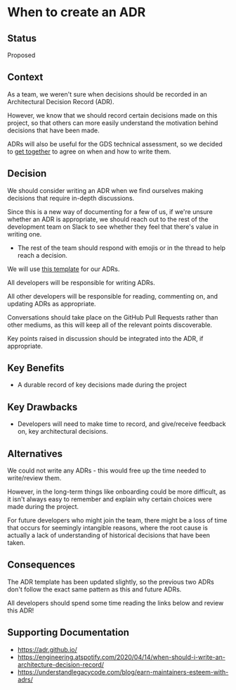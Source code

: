# When to create an ADR

## Status

Proposed

## Context

As a team, we weren't sure when decisions should be recorded in an Architectural Decision Record (ADR). 

However, we know that we should record certain decisions made on this project, so that others can more easily understand the motivation behind decisions that have been made.

ADRs will also be useful for the GDS technical assessment, so we decided to [get together](https://miro.com/app/board/o9J_lZuM9qs=/?moveToWidget=3074457354907364156&cot=14) to agree on when and how to write them.  

## Decision

We should consider writing an ADR when we find ourselves making decisions that require in-depth discussions.

Since this is a new way of documenting for a few of us, if we're unsure whether an ADR is appropriate, we should reach out to the rest of the development team on Slack to see whether they feel that there's value in writing one.
- The rest of the team should respond with emojis or in the thread to help reach a decision.

We will use [this template](docs/adr/0000-2021-01-28-adr-template.md) for our ADRs.

All developers will be responsible for writing ADRs.

All other developers will be responsible for reading, commenting on, and updating ADRs as appropriate.

Conversations should take place on the GitHub Pull Requests rather than other mediums, as this will keep all of the relevant points discoverable.

Key points raised in discussion should be integrated into the ADR, if appropriate.


Key Benefits
------------
* A durable record of key decisions made during the project

Key Drawbacks
-------------
* Developers will need to make time to record, and give/receive feedback on, key architectural decisions.

## Alternatives
We could not write any ADRs - this would free up the time needed to write/review them.

However, in the long-term things like onboarding could be more difficult, as it isn't always easy to remember and explain why certain choices were made during the project.

For future developers who might join the team, there might be a loss of time that occurs for seemingly intangible reasons, where the root cause is actually a lack of understanding of historical decisions that have been taken.


## Consequences

The ADR template has been updated slightly, so the previous two ADRs don't follow the exact same pattern as this and future ADRs.

All developers should spend some time reading the links below and review this ADR!

## Supporting Documentation
- <https://adr.github.io/>
- <https://engineering.atspotify.com/2020/04/14/when-should-i-write-an-architecture-decision-record/>
- <https://understandlegacycode.com/blog/earn-maintainers-esteem-with-adrs/>
